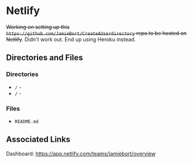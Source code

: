 # Netlify

~~Working on setting up this `https://github.com/JamieBort/CreateAUserdirectory` repo to be hosted on Netlify~~. Didn't work out. End up using Heroku instead.

## Directories and Files
### Directories
* `/` - 
* `/` -

### Files
* `README.md`

## Associated Links
Dashboard:
https://app.netlify.com/teams/jamiebort/overview